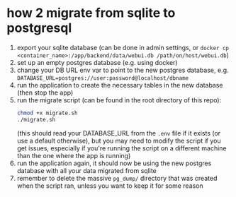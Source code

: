 # how 2 migrate from sqlite to postgresql

1. export your sqlite database (can be done in admin settings, or `docker cp <container_name>:/app/backend/data/webui.db /path/on/host/webui.db`)
2. set up an empty postgres database (e.g. using docker)
3. change your DB URL env var to point to the new postgres database, e.g. `DATABASE_URL=postgres://user:password@localhost/dbname`
4. run the application to create the necessary tables in the new database (then stop the app)
5. run the migrate script (can be found in the root directory of this repo):
   ```bash
   chmod +x migrate.sh
   ./migrate.sh
   ```
   (this should read your DATABASE_URL from the `.env` file if it exists (or use a default otherwise), but you may need to modify the script if you get issues, especially if you're running the script on a different machine than the one where the app is running)
6. run the application again, it should now be using the new postgres database with all your data migrated from sqlite
7. remember to delete the massive `pg_dump/` directory that was created when the script ran, unless you want to keep it for some reason